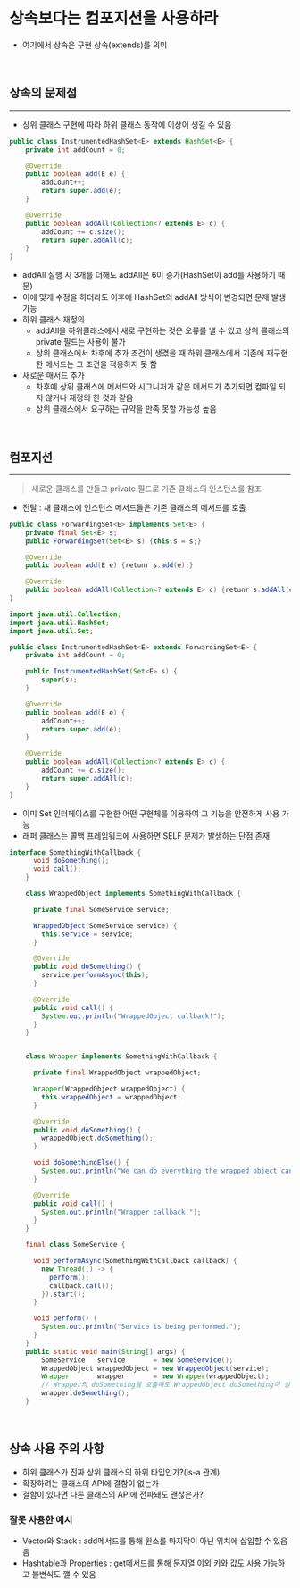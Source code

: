 # 상속보다는 컴포지션을 사용하라
 - 여기에서 상속은 구현 상속(extends)를 의미
<br>

## 상속의 문제점

---

 - 상위 클래스 구현에 따라 하위 클래스 동작에 이상이 생길 수 있음
```java
public class InstrumentedHashSet<E> extends HashSet<E> {
    private int addCount = 0;

    @Override
    public boolean add(E e) {
        addCount++;
        return super.add(e);
    }

    @Override
    public boolean addAll(Collection<? extends E> c) {
        addCount += c.size();
        return super.addAll(c);
    }
}
```
 * addAll 실행 시 3개를 더해도 addAll은 6이 증가(HashSet이 add를 사용하기 때문)
 * 이에 맞게 수정을 하더라도 이후에 HashSet의 addAll 방식이 변경되면 문제 발생 가능
 * 하위 클래스 재정의
   - addAll을 하위클래스에서 새로 구현하는 것은 오류를 낼 수 있고 상위 클래스의 private 필드는 사용이 불가
   - 상위 클래스에서 차후에 추가 조건이 생겼을 때 하위 클래스에서 기존에 재구현한 메서드는 그 조건을 적용하지 못 함
 * 새로운 매서드 추가
   - 차후에 상위 클래스에 메서드와 시그니처가 같은 메서드가 추가되면 컴파일 되지 않거나 재정의 한 것과 같음
   - 상위 클래스에서 요구하는 규약을 만족 못할 가능성 높음

<br>

## 컴포지션

---

 > 새로운 클래스를 만들고 private 필드로 기존 클래스의 인스턴스를 참조

- 전달 : 새 클래스에 인스턴스 메서드들은 기존 클래스의 메서드를 호출

```java
public class ForwardingSet<E> implements Set<E> {
    private final Set<E> s;
    public ForwardingSet(Set<E> s) {this.s = s;}

    @Override
    public boolean add(E e) {retunr s.add(e);}

    @Override
    public boolean addAll(Collection<? extends E> c) {retunr s.addAll(c);}
}

import java.util.Collection;
import java.util.HashSet;
import java.util.Set;

public class InstrumentedHashSet<E> extends ForwardingSet<E> {
    private int addCount = 0;

    public InstrumentedHashSet(Set<E> s) {
        super(s);
    }

    @Override
    public boolean add(E e) {
        addCount++;
        return super.add(e);
    }

    @Override
    public boolean addAll(Collection<? extends E> c) {
        addCount += c.size();
        return super.addAll(c);
    }
}
```
- 이미 Set 인터페이스를 구현한 어떤 구현체를 이용하여 그 기능을 안전하게 사용 가능
- 래퍼 클래스는 콜백 프레임워크에 사용하면 SELF 문제가 발생하는 단점 존재
```java
interface SomethingWithCallback {
      void doSomething();
      void call();
    }

    class WrappedObject implements SomethingWithCallback {

      private final SomeService service;

      WrappedObject(SomeService service) {
        this.service = service;
      }

      @Override
      public void doSomething() {
        service.performAsync(this);
      }

      @Override
      public void call() {
        System.out.println("WrappedObject callback!");
      }
    }


    class Wrapper implements SomethingWithCallback {

      private final WrappedObject wrappedObject;

      Wrapper(WrappedObject wrappedObject) {
        this.wrappedObject = wrappedObject;
      }

      @Override
      public void doSomething() {
        wrappedObject.doSomething();
      }

      void doSomethingElse() {
        System.out.println("We can do everything the wrapped object can, and more!");
      }

      @Override
      public void call() {
        System.out.println("Wrapper callback!");
      }
    }

    final class SomeService {

      void performAsync(SomethingWithCallback callback) {
        new Thread(() -> {
          perform();
          callback.call();
        }).start();
      }

      void perform() {
        System.out.println("Service is being performed.");
      }
    }
    public static void main(String[] args) {
        SomeService   service       = new SomeService();
        WrappedObject wrappedObject = new WrappedObject(service);
        Wrapper       wrapper       = new Wrapper(wrappedObject);
        // Wrapper의 doSomething을 호출해도 WrappedObject doSomething이 실행
        wrapper.doSomething();
    }   
```

<br>

## 상속 사용 주의 사항
 - 하위 클래스가 진짜 상위 클래스의 하위 타입인가?(is-a 관계)
 - 확장하려는 클래스의 API에 결함이 없는가
 - 결함이 있다면 다른 클래스의 API에 전파돼도 괜찮은가?

  ### 잘못 사용한 예시
  - Vector와 Stack : add메서드를 통해 원소를 마지막이 아닌 위치에 삽입할 수 있음음
  - Hashtable과 Properties : get메서드를 통해 문자열 이외 키와 값도 사용 가능하고 불변식도 깰 수 있음
